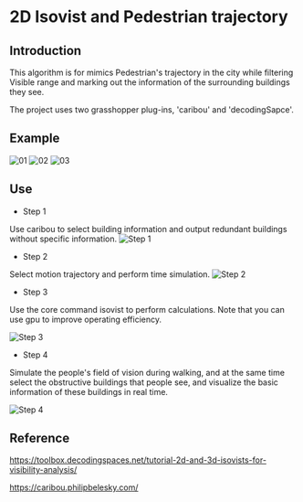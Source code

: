
# 2D Isovist and Pedestrian trajectory

## Introduction
This algorithm is for mimics Pedestrian's trajectory in the city while filtering Visible range and marking out the information of the surrounding buildings they see.

The project uses two grasshopper plug-ins, 'caribou' and 'decodingSapce'.

## Example
![01](https://user-images.githubusercontent.com/70087271/130240732-769e06e4-6d7d-44c8-9ad6-96e70d18b2c8.png)
![02](https://user-images.githubusercontent.com/70087271/130240739-162b4ea7-9886-4fed-bda7-d4cb56ca0a3a.png)
![03](https://user-images.githubusercontent.com/70087271/130240744-109e7db4-4302-4284-be5f-11e3d84d42fb.jpg)

## Use

- Step 1

Use caribou to select building information and output redundant buildings without specific information.
![Step 1](https://user-images.githubusercontent.com/70087271/130242282-9d50c405-f1dd-46db-91b4-e23157778441.png)


- Step 2

Select motion trajectory and perform time simulation.
![Step 2](https://user-images.githubusercontent.com/70087271/130242290-48af050c-7b50-4fed-97e2-c33653644c14.png)



- Step 3

Use the core command isovist to perform calculations. Note that you can use gpu to improve operating efficiency.

![Step 3](https://user-images.githubusercontent.com/70087271/130242298-aedbcd95-8d53-41f3-a34a-b2f1bdcb1965.png)



- Step 4

Simulate the people's field of vision during walking, and at the same time select the obstructive buildings that people see, and visualize the basic information of these buildings in real time.

![Step 4](https://user-images.githubusercontent.com/70087271/130242303-2df4bd9a-b997-45a2-841a-fd409dc9250d.png)





## Reference
https://toolbox.decodingspaces.net/tutorial-2d-and-3d-isovists-for-visibility-analysis/

https://caribou.philipbelesky.com/



